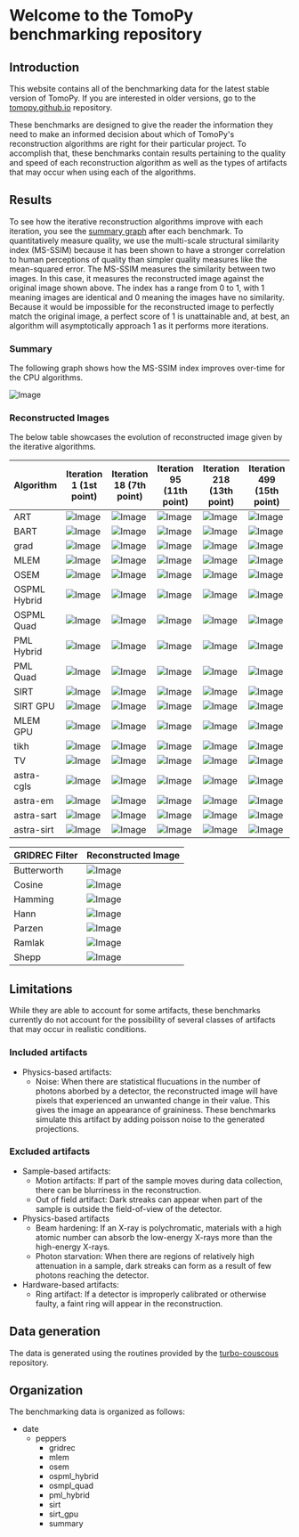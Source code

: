 # Welcome to the TomoPy benchmarking repository

## Introduction

This website contains all of the benchmarking data for the latest stable version of TomoPy. If you are interested in older versions, go to the [tomopy.github.io](https://github.com/tomopy/tomopy.github.io) repository.

These benchmarks are designed to give the reader the information they need to make an informed decision about which of TomoPy's reconstruction algorithms are right for their particular project. To accomplish that, these benchmarks contain results pertaining to the quality and speed of each reconstruction algorithm as well as the types of artifacts that may occur when using each of the algorithms.

## Results
To see how the iterative reconstruction algorithms improve with each iteration, you see the [summary graph](https://github.com/tomopy/tomopy.github.io/blob/main/2021-02-19/cpu/peppers/summary.svg) after each benchmark. To quantitatively measure quality, we use the multi-scale structural similarity index (MS-SSIM) because it has been shown to have a stronger correlation to human perceptions of quality than simpler quality measures like the mean-squared error. The MS-SSIM measures the similarity between two images. In this case, it measures the reconstructed image against the original image shown above. The index has a range from 0 to 1, with 1 meaning images are identical and 0 meaning the images have no similarity. Because it would be impossible for the reconstructed image to perfectly match the original image, a perfect score of 1 is unattainable and, at best, an algorithm will asymptotically approach 1 as it performs more iterations.


### Summary
The following graph shows how the MS-SSIM index improves over-time for the CPU algorithms.

![Image](/peppers/summary.svg)

### Reconstructed Images

The below table showcases the evolution of reconstructed image given by the iterative algorithms.

|Algorithm | Iteration 1 (1st point)| Iteration 18 (7th point)| Iteration 95 (11th point)| Iteration 218 (13th point)| Iteration 499 (15th point)|
| --------------- | --------------- | --------------- | --------------- | --------------- | --------------- |
|ART|![Image](/peppers/art/art.001.png)|![Image](/peppers/art/art.018.png)|![Image](/peppers/art/art.095.png)|![Image](/peppers/art/art.218.png)|![Image](/peppers/art/art.499.png)|
|BART|![Image](/peppers/bart/bart.001.png)|![Image](/peppers/bart/bart.018.png)|![Image](/peppers/bart/bart.095.png)|![Image](/peppers/bart/bart.218.png)|![Image](/peppers/bart/bart.499.png)|
|grad|![Image](/peppers/grad/grad.001.png)|![Image](/peppers/grad/grad.018.png)|![Image](/peppers/grad/grad.095.png)|![Image](/peppers/grad/grad.218.png)|![Image](/peppers/grad/grad.499.png)|
|MLEM|![Image](/peppers/mlem/mlem.001.png)|![Image](/peppers/mlem/mlem.018.png)|![Image](/peppers/mlem/mlem.095.png)|![Image](/peppers/mlem/mlem.218.png)|![Image](/peppers/mlem/mlem.499.png)|
|OSEM|![Image](/peppers/osem/osem.001.png)|![Image](/peppers/osem/osem.018.png)|![Image](/peppers/osem/osem.095.png)|![Image](/peppers/osem/osem.218.png)|![Image](/peppers/osem/osem.499.png)|
|OSPML Hybrid|![Image](/peppers/ospml_hybrid/ospml_hybrid.001.png)|![Image](/peppers/ospml_hybrid/ospml_hybrid.018.png)|![Image](/peppers/ospml_hybrid/ospml_hybrid.095.png)|![Image](/peppers/ospml_hybrid/ospml_hybrid.218.png)|![Image](/peppers/ospml_hybrid/ospml_hybrid.499.png)|
|OSPML Quad|![Image](/peppers/ospml_quad/ospml_quad.001.png)|![Image](/peppers/ospml_quad/ospml_quad.018.png)|![Image](/peppers/ospml_quad/ospml_quad.095.png)|![Image](/peppers/ospml_quad/ospml_quad.218.png)|![Image](/peppers/ospml_quad/ospml_quad.499.png)|
|PML Hybrid|![Image](/peppers/pml_hybrid/pml_hybrid.001.png)|![Image](/peppers/pml_hybrid/pml_hybrid.018.png)|![Image](/peppers/pml_hybrid/pml_hybrid.095.png)|![Image](/peppers/pml_hybrid/pml_hybrid.218.png)|![Image](/peppers/pml_hybrid/pml_hybrid.499.png)|
|PML Quad|![Image](/peppers/pml_quad/pml_quad.001.png)|![Image](/peppers/pml_quad/pml_quad.018.png)|![Image](/peppers/pml_quad/pml_quad.095.png)|![Image](/peppers/pml_quad/pml_quad.218.png)|![Image](/peppers/pml_quad/pml_quad.499.png)|
|SIRT|![Image](/peppers/sirt/sirt.001.png)|![Image](/peppers/sirt/sirt.018.png)|![Image](/peppers/sirt/sirt.095.png)|![Image](/peppers/sirt/sirt.218.png)|![Image](/peppers/sirt/sirt.499.png)|
|SIRT GPU|![Image](/peppers/sirt_cuda/sirt.gpu.LINEAR.001.png)|![Image](/peppers/sirt_cuda/sirt.gpu.LINEAR.018.png)|![Image](/peppers/sirt_cuda/sirt.gpu.LINEAR.095.png)|![Image](/peppers/sirt_cuda/sirt.gpu.LINEAR.218.png)|![Image](/peppers/sirt_cuda/sirt.gpu.LINEAR.499.png)|
|MLEM GPU|![Image](/peppers/mlem_cuda/mlem.gpu.LINEAR.001.png)|![Image](/peppers/mlem_cuda/mlem.gpu.LINEAR.018.png)|![Image](/peppers/mlem_cuda/mlem.gpu.LINEAR.095.png)|![Image](/peppers/mlem_cuda/mlem.gpu.LINEAR.218.png)|![Image](/peppers/mlem_cuda/mlem.gpu.LINEAR.499.png)|
|tikh|![Image](/peppers/tikh/tikh.001.png)|![Image](/peppers/tikh/tikh.018.png)|![Image](/peppers/tikh/tikh.095.png)|![Image](/peppers/tikh/tikh.218.png)|![Image](/peppers/tikh/tikh.499.png)|
|TV|![Image](/peppers/tv/tv.001.png)|![Image](/peppers/tv/tv.018.png)|![Image](/peppers/tv/tv.095.png)|![Image](/peppers/tv/tv.218.png)|![Image](/peppers/tv/tv.499.png)|
|astra-cgls|![Image](/peppers/astra-cgls_cuda/astra-cgls_cuda.001.png)|![Image](/peppers/astra-cgls_cuda/astra-cgls_cuda.018.png)|![Image](/peppers/astra-cgls_cuda/astra-cgls_cuda.095.png)|![Image](/peppers/astra-cgls_cuda/astra-cgls_cuda.218.png)|![Image](/peppers/astra-cgls_cuda/astra-cgls_cuda.499.png)|
|astra-em|![Image](/peppers/astra-em_cuda/astra-em_cuda.001.png)|![Image](/peppers/astra-em_cuda/astra-em_cuda.018.png)|![Image](/peppers/astra-em_cuda/astra-em_cuda.095.png)|![Image](/peppers/astra-em_cuda/astra-em_cuda.218.png)|![Image](/peppers/astra-em_cuda/astra-em_cuda.499.png)|
|astra-sart|![Image](/peppers/astra-sart_cuda/astra-sart_cuda.001.png)|![Image](/peppers/astra-sart_cuda/astra-sart_cuda.018.png)|![Image](/peppers/astra-sart_cuda/astra-sart_cuda.095.png)|![Image](/peppers/astra-sart_cuda/astra-sart_cuda.218.png)|![Image](/peppers/astra-sart_cuda/astra-sart_cuda.499.png)|
|astra-sirt|![Image](/peppers/astra-sirt_cuda/astra-sirt_cuda.001.png)|![Image](/peppers/astra-sirt_cuda/astra-sirt_cuda.018.png)|![Image](/peppers/astra-sirt_cuda/astra-sirt_cuda.095.png)|![Image](/peppers/astra-sirt_cuda/astra-sirt_cuda.218.png)|![Image](/peppers/astra-sirt_cuda/astra-sirt_cuda.499.png)|

|GRIDREC Filter| Reconstructed Image|
| --------------- | --------------- |
|Butterworth|![Image](peppers/gridrec/gridrec.butterworth.001.png)|
|Cosine|![Image](peppers/gridrec/gridrec.cosine.001.png)|
|Hamming|![Image](peppers/gridrec/gridrec.hamming.001.png)|
|Hann|![Image](peppers/gridrec/gridrec.hann.001.png)|
|Parzen|![Image](peppers/gridrec/gridrec.parzen.001.png)|
|Ramlak|![Image](peppers/gridrec/gridrec.ramlak.001.png)|
|Shepp|![Image](peppers/gridrec/gridrec.shepp.001.png)|


## Limitations

While they are able to account for some artifacts, these benchmarks currently do not account for the possibility of several classes of artifacts that may occur in realistic conditions.

### Included artifacts
- Physics-based artifacts:
  - Noise: When there are statistical flucuations in the number of photons aborbed by a detector, the reconstructed image will have pixels that experienced an unwanted change in their value. This gives the image an appearance of graininess. These benchmarks simulate this artifact by adding poisson noise to the generated projections.

### Excluded artifacts
- Sample-based artifacts:
  - Motion artifacts: If part of the sample moves during data collection, there can be blurriness in the reconstruction.
  - Out of field artifact: Dark streaks can appear when part of the sample is outside the field-of-view of the detector.
- Physics-based artifacts
  - Beam hardening: If an X-ray is polychromatic, materials with a high atomic number can absorb the low-energy X-rays more than the high-energy X-rays.
  - Photon starvation: When there are regions of relatively high attenuation in a sample, dark streaks can form as a result of few photons reaching the detector.
- Hardware-based artifacts:
  - Ring artifact: If a detector is improperly calibrated or otherwise faulty, a faint ring will appear in the reconstruction.

## Data generation

The data is generated using the routines provided by the [turbo-couscous](https://github.com/tomopy/turbo-couscous) repository.

## Organization

The benchmarking data is organized as follows:

- date
    - peppers
      - gridrec
      - mlem
      - osem
      - ospml_hybrid
      - osmpl_quad
      - pml_hybrid
      - sirt
      - sirt_gpu
      - summary





